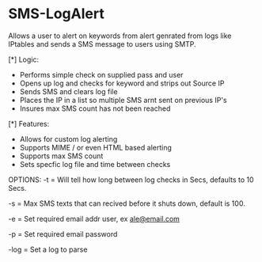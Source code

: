 # SMS-LogAlert

Allows a user to alert on keywords from alert genrated from logs like IPtables and sends a SMS message to users using SMTP.

[*] Logic:
- Performs simple check on supplied pass and user
- Opens up log and checks for keyword and strips out Source IP
- Sends SMS and clears log file
- Places the IP in a list so multiple SMS arnt sent on previous IP's
- Insures max SMS count has not been reached

[*] Features:
- Allows for custom log alerting
- Supports MIME / or even HTML based alerting
- Supports max SMS count
- Sets specfic log file and time between checks


OPTIONS:
-t = Will tell how long between log checks in Secs, defaults to 10 Secs. 

-s = Max SMS texts that can recived before it shuts down, default is 100. 

-e = Set required email addr user, ex ale@email.com

-p = Set required email password

-log = Set a log to parse
